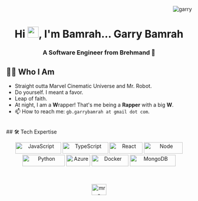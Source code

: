 <p align="right"> <img src="https://komarev.com/ghpvc/?username=g-ix&label=Profile%20views&color=0e75b6&style=flat" alt="garry" /> </p>

<h1 align="center">Hi <img src="https://raw.githubusercontent.com/MartinHeinz/MartinHeinz/master/wave.gif" width="30px">, I'm Bamrah... Garry Bamrah </h1>
<h3 align="center">A Software Engineer from Brehmand 🌟</h3>

## 👨‍💻 Who I Am
- Straight outta Marvel Cinematic Universe and Mr. Robot.
- Do yourself. I meant a favor.
- Leap of faith.
- At night, I am a **W**rapper! That's me being a **Rapper** with a big **W**.
- 📫 How to reach me: `gb.garrybamrah at gmail dot com`.

<br>
## 🛠️ Tech Expertise

<p align="center">
    <img src="https://img.shields.io/badge/JavaScript-F7DF1E?style=flat&logo=javascript&logoColor=000" alt="JavaScript" width="124" height="31" />
    <img src="https://img.shields.io/badge/TypeScript-3178C6?style=flat&logo=typescript&logoColor=fff" alt="TypeScript" width="124" height="31" />
    <img src="https://img.shields.io/badge/React-61DAFB?style=flat&logo=react&logoColor=000" alt="React" width="90" height="31" />
    <img src="https://img.shields.io/badge/Node.js-339933?style=flat&logo=nodedotjs&logoColor=fff" alt="Node" width="105" height="31" />
    <img src="https://img.shields.io/badge/Python-3776AB?style=flat&logo=python&logoColor=efbf04&labelColor=306998&color=306998" alt="Python" width="115" height="31" />
    <img src="https://img.shields.io/badge/Azure-0078D4?style=flat&logo=microsoftazure&logoColor=fff" alt="Azure" width="65" height="31" />
    <img src="https://img.shields.io/badge/Docker-2496ED?style=flat&logo=docker&logoColor=fff" alt="Docker" width="100" height="31" />
    <img src="https://img.shields.io/badge/MongoDB-47A248?style=flat&logo=mongodb&logoColor=fff" alt="MongoDB" width="124" height="31" />
</p>

<br>
<p align="center">
  <a href="https://linkedin.com/in/mr-gurpreet-singh" target="blank"><img align="center" src="https://cdn.jsdelivr.net/npm/simple-icons@3.0.1/icons/linkedin.svg" alt="mr-gurpreet-singh" height="30" width="40" /></a>
</p>

